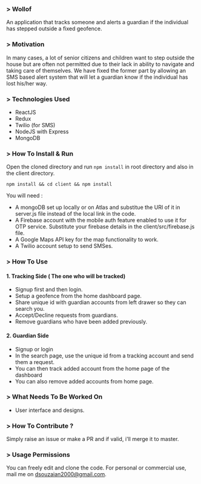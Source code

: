 ### > Wollof 
An application that tracks someone and alerts a guardian if the individual has stepped outside a fixed geofence.

### > Motivation
In many cases, a lot of senior citizens and children want to step outside the house but are often not permitted due to their lack in ability to navigate and taking care of themselves. We have fixed the former part by allowing an SMS based alert system that will let a guardian know if the individual has lost his/her way.

### > Technologies Used

 - ReactJS
 - Redux
 - Twilio (for SMS)
 - NodeJS with Express
 - MongoDB
 
### > How To Install & Run
Open the cloned directory and run `npm install` in root directory and also in the client directory.

    npm install && cd client && npm install

You will need :
 - A mongoDB set up locally or on Atlas and substitue the URI of it in server.js file instead of the local link in the code.
 - A Firebase account with the mobile auth feature enabled to use it for OTP service. Substitute your firebase details in the client/src/firebase.js file.
 - A Google Maps API key for the map functionality to work.
 - A Twilio account setup to send SMSes.

### > How To Use

   #### 1. Tracking Side ( The one who will be tracked)
   - Signup first and then login.
   - Setup a geofence from the home dashboard page.
   - Share unique id with guardian accounts from left drawer so they can search you.
   - Accept/Decline requests from guardians.
   - Remove guardians who have been added previously.
 
#### 2. Guardian Side

- Signup or login
- In the search page, use the unique id from a tracking account and send them a request.
- You can then track added account from the home page of the dashboard
- You can also remove added accounts from home page.
 
### > What Needs To Be Worked On

 - User interface and designs.

### > How To Contribute ?
Simply raise an issue or make a PR and if valid, i'll merge it to master.

### > Usage Permissions
You can freely edit and clone the code. For personal or commercial use, mail me on dsouzaian2000@gmail.com.

